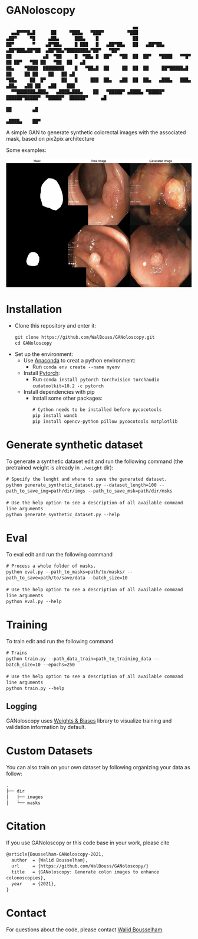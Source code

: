 # **GAN**oloscopy
```
                                                ▄▄                                                      
  ▄▄█▀▀▀█▄█      ██     ▀███▄   ▀███▀         ▀███                                                      
▄██▀     ▀█     ▄██▄      ███▄    █             ██                                                      
██▀       ▀    ▄█▀██▄     █ ███   █   ▄██▀██▄   ██   ▄██▀██▄ ▄██▀███▄██▀██  ▄██▀██▄▀████████▄▀██▀   ▀██▀
██            ▄█  ▀██     █  ▀██▄ █  ██▀   ▀██  ██  ██▀   ▀████   ▀▀█▀  ██ ██▀   ▀██ ██   ▀██  ██   ▄█  
██▄    ▀████  ████████    █   ▀██▄█  ██     ██  ██  ██     ██▀█████▄█      ██     ██ ██    ██   ██ ▄█   
▀██▄     ██  █▀      ██   █     ███  ██▄   ▄██  ██  ██▄   ▄███▄   ███▄    ▄██▄   ▄██ ██   ▄██    ███    
  ▀▀███████▄███▄   ▄████▄███▄    ██   ▀█████▀ ▄████▄ ▀█████▀ ██████▀█████▀  ▀█████▀  ██████▀     ▄█     
                                                                                     ██        ▄█       
                                                                                   ▄████▄    ██▀        

```

A simple GAN to generate synthetic colorectal images with the associated mask, based on pix2pix architecture


Some examples:

![Example 0](results/example_0.png)


# Installation
 - Clone this repository and enter it:
   ```Shell
   git clone https://github.com/WalBouss/GANoloscopy.git
   cd GANoloscopy
   ```
 - Set up the environment:
   - Use [Anaconda](https://www.anaconda.com/distribution/) to creat a python environment:
     - Run `conda env create --name myenv`
    - Install [Pytorch](https://pytorch.org/get-started/locally/):
      - Run `conda install pytorch torchvision torchaudio cudatoolkit=10.2 -c pytorch`
   - Install dependencies with pip
     - Install some other packages:
       ```Shell
       # Cython needs to be installed before pycocotools
       pip install wandb
       pip install opencv-python pillow pycocotools matplotlib 
       ```
# Generate synthetic dataset
To generate a synthetic dataset edit and run the following command (the pretrained weight is already in `./weight` dir):
```Shell
# Specify the lenght and where to save the generated dataset.
python generate_synthetic_dataset.py --dataset_length=100 --path_to_save_img=path/dir/imgs --path_to_save_msk=path/dir/msks

# Use the help option to see a description of all available command line arguments
python generate_synthetic_dataset.py --help
```

# Eval
To eval edit and run the following command
```Shell
# Process a whole folder of masks.
python eval.py --path_to_masks=path/to/masks/ --path_to_save=path/to/save/data --batch_size=10 

# Use the help option to see a description of all available command line arguments
python eval.py --help
```

# Training
To train edit and run the following command
```Shell
# Trains 
python train.py --path_data_train=path_to_training_data --batch_size=10 --epochs=250

# Use the help option to see a description of all available command line arguments
python train.py --help
```

## Logging
GANoloscopy uses [Weights & Biases](https://wandb.ai/home) library to visualize training and validation information by default.

# Custom Datasets
You can also train on your own dataset by following organizing your data as follow:

    .
    ├── dir                    
    │   ├── images          
    │   └── masks                




# Citation
If you use GANoloscopy or this code base in your work, please cite
```
@article{Bousselham-GANoloscopy-2021,
  author  = {Walid Bousselham},
  url     = {https://github.com/WalBouss/GANoloscopy/} 
  title   = {GANoloscopy: Generate colon images to enhance colonoscopies}, 
  year    = {2021},
}
```



# Contact
For questions about the code, please contact [Walid Bousselham](bousselh@ohsu.edu).

